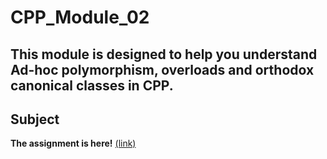 # CPP_Module_02
## This module is designed to help you understand Ad-hoc polymorphism, overloads and orthodox canonical classes in CPP.
## Subject
**The assignment is here!** [(link)](https://github.com/AtaullinShamil/42-CPP_Module/blob/main/CPP_Module_02/includes/cpp_02.pdf)
